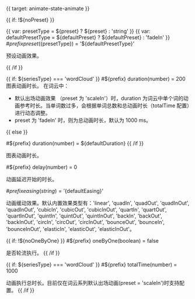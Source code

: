 {{ target: animate-state-animate }}

<!-- IStateAnimateSpec -->

{{ if: !${noPreset} }}

{{ var: presetType = ${preset} ?  ${preset} : 'string' }}
{{ var: defaultPresetType = ${defaultPreset} ?  ${defaultPreset} : 'fadeIn' }} #${prefix} preset(${presetType}) = '${defaultPresetType}'

预设动画效果。

{{ /if }}

{{ if: ${seriesType} === 'wordCloud' }}
#${prefix} duration(number) = 200
图表动画时长。
在词云中：

- 默认出场动画效果 （preset 为 'scaleIn'）时，duration 为词云中单个词的动画参考时长。当单词数过多，会根据单词总数和总动画时长（totalTime 配置）进行动态调整。
- preset 为 'fadeIn' 时，则为总动画时长，默认为 1000 ms。

{{ else }}

#${prefix} duration(number) = ${defaultDuration}
{{ /if }}

图表动画时长。

#${prefix} delay(number) = 0

动画延迟开始的时长。

#${prefix} easing(string) = '${defaultEasing}'

动画缓动效果。默认内置效果类型有：'linear', 'quadIn', 'quadOut', 'quadInOut', 'quadInOut', 'cubicIn', 'cubicOut', 'cubicInOut', 'quartIn', 'quartOut', 'quartInOut', 'quintIn', 'quintOut', 'quintInOut', 'backIn', 'backOut', 'backInOut', 'circIn', 'circOut', 'circInOut', 'bounceOut', 'bounceIn', 'bounceInOut', 'elasticIn', 'elasticOut', 'elasticInOut'。

{{ if: !${noOneByOne} }}
#${prefix} oneByOne(boolean) = false

是否轮流执行。
{{ /if }}

{{ if: ${seriesType} === 'wordCloud' }}
#${prefix} totalTime(number) = 1000

动画执行总时长。目前仅在词云系列默认出场动画(preset = 'scaleIn')时支持配置。
{{ /if }}
